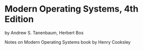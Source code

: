 # Modern Operating Systems, 4th Edition
by Andrew S. Tanenbaum, Herbert Bos

Notes on Modern Operating Systems book by Henry Cooksley

